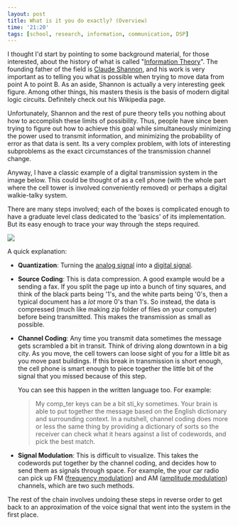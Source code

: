 ```yaml
---
layout: post
title: What is it you do exactly? (Overview)
time: '21:20'
tags: [school, research, information, communication, DSP]
---
```


I thought I'd start by pointing to some background material, for those interested, about the history of what is called "[Information Theory]".  The founding father of the field is [Claude Shannon], and his work is very important as to telling you what is possible when trying to move data from point A to point B.  As an aside, Shannon is actually a very interesting geek figure. Among other things, his masters thesis is the basis of modern digital logic circuits.  Definitely check out his Wikipedia page.

Unfortunately, Shannon and the rest of pure theory tells you nothing about how to accomplish these limits of possibility.  Thus, people have since been trying to figure out how to achieve this goal while simultaneously minimizing the power used to transmit information, and minimizing the probability of error as that data is sent.  Its a very complex problem, with lots of interesting subproblems as the exact circumstances of the transmission channel change.

Anyway, I have a classic example of a digital transmission system in the image below.  This could be thought of as a cell phone (with the whole part where the cell tower is involved conveniently removed) or perhaps a digital walkie-talky system.

There are many steps involved; each of the boxes is complicated enough to have a graduate level class dedicated to the 'basics' of its implementation.  But its easy enough to trace your way through the steps required.

<!-- EXTENDED -->

<img src="https://cacoo.com/diagrams/UBxf2qq5Hq4u2ZGR-0F230.png" style="border: 0px;" />

A quick explanation:

* 	**Quantization**: Turning the [analog signal] into a [digital signal].

* 	**Source Coding**: This is data compression.  A good example would be a sending a fax.  If you split the page up into a bunch of tiny squares, and think of the black parts being '1's, and the white parts being '0's, then a typical document has a _lot_ more 0's than 1's.  So instead, the data is compressed (much like making zip folder of files on your computer) before being transmitted.  This makes the transmission as small as possible.

* 	**Channel Coding**: Any time you transmit data sometimes the message gets scrambled a bit in transit.  Think of driving along downtown in a big city.  As you move, the cell towers can loose sight of you for a little bit as you move past buildings.  If this break in transmission is short enough, the cell phone is smart enough to piece together the little bit of the signal that you missed because of this step.

	You can see this happen in the written language too.  For example:
	> My comp_ter keys can be a bit sti_ky sometimes.
	Your brain is able to put together the message based on the English dictionary and surrounding context.  In a nutshell, channel coding does more or less the same thing by providing a dictionary of sorts so the receiver can check what it hears against a list of codewords, and pick the best match.

* 	**Signal Modulation**: This is difficult to visualize.  This takes the codewords put together by the channel coding, and decides how to send them as signals through space.  For example, the your car radio can pick up FM ([frequency modulation]) and AM ([amplitude modulation]) channels, which are two such methods.

The rest of the chain involves undoing these steps in reverse order to get back to an approximation of the voice signal that went into the system in the first place.

[Information Theory]:http://en.wikipedia.org/wiki/Information_theory
[Claude Shannon]:http://en.wikipedia.org/wiki/Claude_E._Shannon
[analog signal]:http://en.wikipedia.org/wiki/Analog_signal
[digital signal]:http://en.wikipedia.org/wiki/Digital_signal
[bits]:http://en.wikipedia.org/wiki/Bit
[frequency modulation]:http://en.wikipedia.org/wiki/Frequency_modulation
[amplitude modulation]:http://en.wikipedia.org/wiki/Amplitude_modulation
[cacoo.com]:http://cacoo.com
